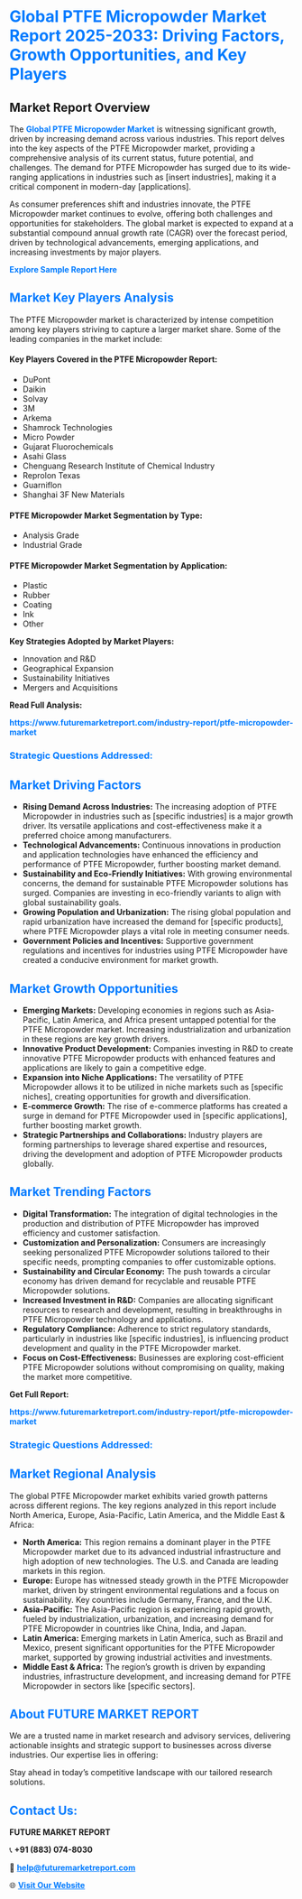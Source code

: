 <h1 style="color: #007BFF;">Global PTFE Micropowder Market Report 2025-2033: Driving Factors, Growth Opportunities, and Key Players</h1>

<section id="overview">
<h2>Market Report Overview</h2>
<p>The <a href="https://www.futuremarketreport.com/industry-report/ptfe-micropowder-market" style="color: #007BFF; text-decoration: none;"><strong>Global PTFE Micropowder Market</strong></a> is witnessing significant growth, driven by increasing demand across various industries. This report delves into the key aspects of the PTFE Micropowder market, providing a comprehensive analysis of its current status, future potential, and challenges. The demand for PTFE Micropowder has surged due to its wide-ranging applications in industries such as [insert industries], making it a critical component in modern-day [applications].</p>
<p>As consumer preferences shift and industries innovate, the PTFE Micropowder market continues to evolve, offering both challenges and opportunities for stakeholders. The global market is expected to expand at a substantial compound annual growth rate (CAGR) over the forecast period, driven by technological advancements, emerging applications, and increasing investments by major players.</p>
</section>

<section id="overview">
<p><a href="https://www.futuremarketreport.com/request-sample/reportId=86006" style="color: #007BFF; text-decoration: none;"><strong>Explore Sample Report Here</strong></a></p>
</section>

<section id="key-players">
<h2 style="color: #007BFF;">Market Key Players Analysis</h2>
<p>The PTFE Micropowder market is characterized by intense competition among key players striving to capture a larger market share. Some of the leading companies in the market include:</p>
<h4>Key Players Covered in the PTFE Micropowder Report:</h4>
<ul><li>DuPont</li><li>Daikin</li><li>Solvay</li><li>3M</li><li>Arkema</li><li>Shamrock Technologies</li><li>Micro Powder</li><li>Gujarat Fluorochemicals</li><li>Asahi Glass</li><li>Chenguang Research Institute of Chemical Industry</li><li>Reprolon Texas</li><li>Guarniflon</li><li>Shanghai 3F New Materials</li></ul>
<h4>PTFE Micropowder Market Segmentation by Type:</h4>
<ul><li>Analysis Grade</li><li>Industrial Grade</li></ul>

<h4>PTFE Micropowder Market Segmentation by Application:</h4>
<ul><li>Plastic</li><li>Rubber</li><li>Coating</li><li>Ink</li><li>Other</li></ul>
<p><strong>Key Strategies Adopted by Market Players:</strong></p>
<ul>
<li>Innovation and R&D</li>
<li>Geographical Expansion</li>
<li>Sustainability Initiatives</li>
<li>Mergers and Acquisitions</li>
</ul>
</section>

<section>
<p><strong>Read Full Analysis: </strong></p><a href="https://www.futuremarketreport.com/industry-report/ptfe-micropowder-market" style="color: #007BFF; text-decoration: none;"><strong>https://www.futuremarketreport.com/industry-report/ptfe-micropowder-market</strong></a>
<h3 style="color: #007BFF;">Strategic Questions Addressed:</h3>
</section>

<section id="driving-factors">
<h2 style="color: #007BFF;">Market Driving Factors</h2>
<ul>
<li><strong>Rising Demand Across Industries:</strong> The increasing adoption of PTFE Micropowder in industries such as [specific industries] is a major growth driver. Its versatile applications and cost-effectiveness make it a preferred choice among manufacturers.</li>
<li><strong>Technological Advancements:</strong> Continuous innovations in production and application technologies have enhanced the efficiency and performance of PTFE Micropowder, further boosting market demand.</li>
<li><strong>Sustainability and Eco-Friendly Initiatives:</strong> With growing environmental concerns, the demand for sustainable PTFE Micropowder solutions has surged. Companies are investing in eco-friendly variants to align with global sustainability goals.</li>
<li><strong>Growing Population and Urbanization:</strong> The rising global population and rapid urbanization have increased the demand for [specific products], where PTFE Micropowder plays a vital role in meeting consumer needs.</li>
<li><strong>Government Policies and Incentives:</strong> Supportive government regulations and incentives for industries using PTFE Micropowder have created a conducive environment for market growth.</li>
</ul>
</section>

<section id="growth-opportunities">
<h2 style="color: #007BFF;">Market Growth Opportunities</h2>
<ul>
<li><strong>Emerging Markets:</strong> Developing economies in regions such as Asia-Pacific, Latin America, and Africa present untapped potential for the PTFE Micropowder market. Increasing industrialization and urbanization in these regions are key growth drivers.</li>
<li><strong>Innovative Product Development:</strong> Companies investing in R&D to create innovative PTFE Micropowder products with enhanced features and applications are likely to gain a competitive edge.</li>
<li><strong>Expansion into Niche Applications:</strong> The versatility of PTFE Micropowder allows it to be utilized in niche markets such as [specific niches], creating opportunities for growth and diversification.</li>
<li><strong>E-commerce Growth:</strong> The rise of e-commerce platforms has created a surge in demand for PTFE Micropowder used in [specific applications], further boosting market growth.</li>
<li><strong>Strategic Partnerships and Collaborations:</strong> Industry players are forming partnerships to leverage shared expertise and resources, driving the development and adoption of PTFE Micropowder products globally.</li>
</ul>
</section>

<section id="trending-factors">
<h2 style="color: #007BFF;">Market Trending Factors</h2>
<ul>
<li><strong>Digital Transformation:</strong> The integration of digital technologies in the production and distribution of PTFE Micropowder has improved efficiency and customer satisfaction.</li>
<li><strong>Customization and Personalization:</strong> Consumers are increasingly seeking personalized PTFE Micropowder solutions tailored to their specific needs, prompting companies to offer customizable options.</li>
<li><strong>Sustainability and Circular Economy:</strong> The push towards a circular economy has driven demand for recyclable and reusable PTFE Micropowder solutions.</li>
<li><strong>Increased Investment in R&D:</strong> Companies are allocating significant resources to research and development, resulting in breakthroughs in PTFE Micropowder technology and applications.</li>
<li><strong>Regulatory Compliance:</strong> Adherence to strict regulatory standards, particularly in industries like [specific industries], is influencing product development and quality in the PTFE Micropowder market.</li>
<li><strong>Focus on Cost-Effectiveness:</strong> Businesses are exploring cost-efficient PTFE Micropowder solutions without compromising on quality, making the market more competitive.</li>
</ul>
</section>

<section>
<p><strong>Get Full Report: </strong></p><a href="https://www.futuremarketreport.com/industry-report/ptfe-micropowder-market" style="color: #007BFF; text-decoration: none;"><strong>https://www.futuremarketreport.com/industry-report/ptfe-micropowder-market</strong></a>
<h3 style="color: #007BFF;">Strategic Questions Addressed:</h3>
</section>


<section id="regional-analysis">
<h2 style="color: #007BFF;">Market Regional Analysis</h2>
<p>The global PTFE Micropowder market exhibits varied growth patterns across different regions. The key regions analyzed in this report include North America, Europe, Asia-Pacific, Latin America, and the Middle East & Africa:</p>
<ul>
<li><strong>North America:</strong> This region remains a dominant player in the PTFE Micropowder market due to its advanced industrial infrastructure and high adoption of new technologies. The U.S. and Canada are leading markets in this region.</li>
<li><strong>Europe:</strong> Europe has witnessed steady growth in the PTFE Micropowder market, driven by stringent environmental regulations and a focus on sustainability. Key countries include Germany, France, and the U.K.</li>
<li><strong>Asia-Pacific:</strong> The Asia-Pacific region is experiencing rapid growth, fueled by industrialization, urbanization, and increasing demand for PTFE Micropowder in countries like China, India, and Japan.</li>
<li><strong>Latin America:</strong> Emerging markets in Latin America, such as Brazil and Mexico, present significant opportunities for the PTFE Micropowder market, supported by growing industrial activities and investments.</li>
<li><strong>Middle East & Africa:</strong> The region’s growth is driven by expanding industries, infrastructure development, and increasing demand for PTFE Micropowder in sectors like [specific sectors].</li>
</ul>
</section>

<footer>
<h2 style="color: #007BFF;">About FUTURE MARKET REPORT</h2>
<p>We are a trusted name in market research and advisory services, delivering actionable insights and strategic support to businesses across diverse industries. Our expertise lies in offering:</p>

<p>Stay ahead in today’s competitive landscape with our tailored research solutions.</p>

<h2 style="color: #007BFF;">Contact Us:</h2>
<p><strong>FUTURE MARKET REPORT</strong></p>
<p>📞 <strong>+91 (883) 074-8030</strong></p>
<p>📧 <strong><a href="mailto:help@futuremarketreport.com" style="color: #007BFF;">help@futuremarketreport.com</a></strong></p>
<p>🌐 <strong><a href="https://www.futuremarketreport.com/" style="color: #007BFF;">Visit Our Website</a></strong></p>
</footer>